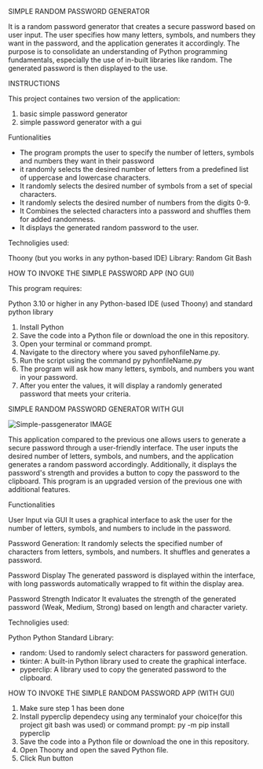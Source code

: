 SIMPLE RANDOM PASSWORD  GENERATOR 

It is a random password generator that creates a secure password based on user input.
The user specifies how many letters, symbols, and numbers they want in the password, and the application generates it accordingly. 
The purpose is to consolidate an understanding of Python programming fundamentals, especially the use of in-built libraries like random. 
The generated password is then displayed to the use.

INSTRUCTIONS

This project containes two version of the application: 
1. basic simple password generator 
2. simple password generator with a gui

Funtionalities

- The program prompts the user to specify the number of letters, symbols and numbers they want in their password
- it randomly selects the desired number of letters from a predefined list of uppercase and lowercase characters.
- It randomly selects the desired number of symbols from a set of special characters.
- It randomly selects the desired number of numbers from the digits 0-9.
- It Combines the selected characters into a password and shuffles them for added randomness.
- It displays the generated random password to the user.

Technoligies used:

Thoony (but you works in any python-based IDE)
Library: Random
Git Bash

HOW TO INVOKE THE SIMPLE PASSWORD APP (NO GUI)

This program requires:

Python 3.10 or higher in any Python-based IDE (used Thoony) and standard python library 

1. Install Python
2. Save the code  into a Python file or download the one in this repository.
3. Open your terminal or command prompt.
4. Navigate to the directory where you saved pyhonfileName.py.
5. Run the script using the command py pyhonfileName.py
6. The program will ask how many letters, symbols, and numbers you want in your password.
7. After you enter the values, it will display a randomly generated password that meets your criteria.


SIMPLE RANDOM PASSWORD GENERATOR WITH GUI

![Simple-passgenerator IMAGE](https://github.com/user-attachments/assets/97853682-8ccd-49a1-a85c-f4997d42f04a)

This application compared to the previous one allows users to generate a secure password through a user-friendly interface. 
The user inputs the desired number of letters, symbols, and numbers, and the application generates a random password accordingly. 
Additionally, it displays the password's strength and provides a button to copy the password to the clipboard. 
This program is an upgraded version of the previous one with additional features.

Functionalities

User Input via GUI
It uses a graphical interface to ask the user for the number of letters, symbols, and numbers to include in the password.

Password Generation:
It randomly selects the specified number of characters from letters, symbols, and numbers.
It shuffles and generates a password.

Password Display
The generated password is displayed within the interface, with long passwords automatically wrapped to fit within the display area.

Password Strength Indicator
It evaluates the strength of the generated password (Weak, Medium, Strong) based on length and character variety.

Technoligies used:

Python 
Python Standard Library:

- random: Used to randomly select characters for password generation.
- tkinter: A built-in Python library used to create the graphical interface.
- pyperclip: A library used to copy the generated password to the clipboard.
	
HOW TO INVOKE THE SIMPLE RANDOM PASSWORD APP (WITH GUI)

1. Make sure step 1 has been done
2. Install pyperclip dependecy using any terminalof your choice(for this project git bash was used) or command prompt:
   py -m pip install pyperclip
3. Save the code into a Python file or download the one in this repository.
4. Open Thoony and open the saved Python file.
5. Click Run button
